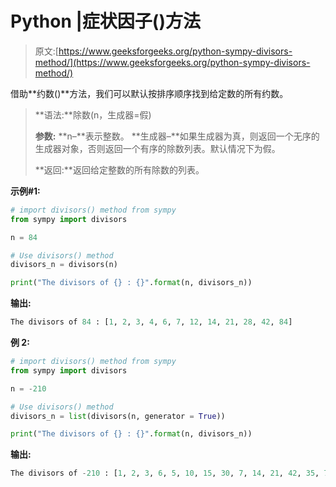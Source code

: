 # Python |症状因子()方法

> 原文:[https://www.geeksforgeeks.org/python-sympy-divisors-method/](https://www.geeksforgeeks.org/python-sympy-divisors-method/)

借助**约数()**方法，我们可以默认按排序顺序找到给定数的所有约数。

> **语法:**除数(n，生成器=假)
> 
> **参数:**
> **n–**表示整数。
> **生成器–**如果生成器为真，则返回一个无序的生成器对象，否则返回一个有序的除数列表。默认情况下为假。
> 
> **返回:**返回给定整数的所有除数的列表。

**示例#1:**

```py
# import divisors() method from sympy
from sympy import divisors

n = 84

# Use divisors() method 
divisors_n = divisors(n) 

print("The divisors of {} : {}".format(n, divisors_n))
```

**输出:**

```py
The divisors of 84 : [1, 2, 3, 4, 6, 7, 12, 14, 21, 28, 42, 84]

```

**例 2:**

```py
# import divisors() method from sympy
from sympy import divisors

n = -210

# Use divisors() method 
divisors_n = list(divisors(n, generator = True)) 

print("The divisors of {} : {}".format(n, divisors_n))
```

**输出:**

```py
The divisors of -210 : [1, 2, 3, 6, 5, 10, 15, 30, 7, 14, 21, 42, 35, 70, 105, 210]

```